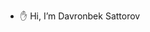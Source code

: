 - ✋ Hi, I’m Davronbek Sattorov


<!---
DavronbekSattorov/DavronbekSattorov is a ✨ special ✨ repository because its `README.md` (this file) appears on your GitHub profile.
You can click the Preview link to take a look at your changes.
--->
